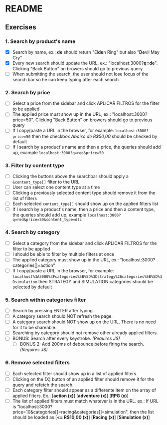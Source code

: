 # README

## Exercises

### 1. Search by product's name

- [x] Search by name, ex.: **de** should return "El**de**n Ring" but also "**De**vil May Cry"
- [x] Every new search should update the URL, ex.: "localhost:3000?**q=de**". Clicking "Back Button" on browers should go to previous query
- [ ] When submitting the search, the user should not lose focus of the search bar so he can keep typing after each search

### 2. Search by price

- [ ] Select a price from the sidebar and click APLICAR FILTROS for the filter to be applied
- [ ] The applied price must show up in the URL, ex.: "localhost:3000?price=50". Clicking "Back Button" on browers should go to previous query
- [ ] If I copy/paste a URL in the browser, for example: `localhost:3000?price=50` then the checkbox _Abaixo de R$50,00_ should be checked by default
- [ ] If I search by a product's name and then a price, the queries should add up, example `localhost:3000?q=red&price=50`

### 3. Filter by content type

- [ ] Clicking the buttons above the searchbar should apply a `&content_type[]` filter to the URL
- [ ] User can select one content type at a time
- [ ] Clicking a previously selected content type should remove it from the list of filters
- [ ] Each selected `content_type[]` should show up on the applied filters list
- [ ] If I search by a product's name, then a price and then a content type, the queries should add up, example `localhost:3000?q=red&price=50&content_type=dlc`

### 4. Search by category

- [ ] Select a category from the sidebar and click APLICAR FILTROS for the filter to be applied
- [ ] I should be able to filter by multiple filters at once
- [ ] The applied category must show up in the URL, ex.: "localhost:3000?categories[]=action"
- [ ] If I copy/paste a URL in the browser, for example: `localhost%3A3000%3Fcategories%5B%5D%3Dstrategy%26categories%5B%5D%3Dsimulation` then STRATEGY and SIMULATION categories should be selected by default

### 5. Search within categories filter

- [ ] Search by pressing ENTER after typing.
- [ ] A category search should NOT refresh the page.
- [ ] A category search should NOT show up on the URL. There is no need for it to be shareable.
- [ ] Searching by category should not remove other already applied filters.
- [ ] BONUS: Search after every keystroke. _(Requires JS)_
  - [ ] BONUS 2: Add 200ms of debounce before firing the search. _(Requires JS)_

### 6. Remove selected filters

- [ ] Each selected filter should show up in a list of applied filters.
- [ ] Clicking on the (X) button of an applied filter should remove it for the query and refetch the search.
- [ ] Each category filter should appear as a differente item on the array of applied filters.
      Ex.: [**action (x)**] [**adventure (x)**] [**RPG (x)**]
- [ ] The list of applied filters must match whatever is in the URL.
      ex.: If URL is "localhost:3000?price=10&categories[]=racing&categories[]=simulation", then the list should be loaded as [**<= R$10,00 (x)**] [**Racing (x)**] [**Simulation (x)**]
